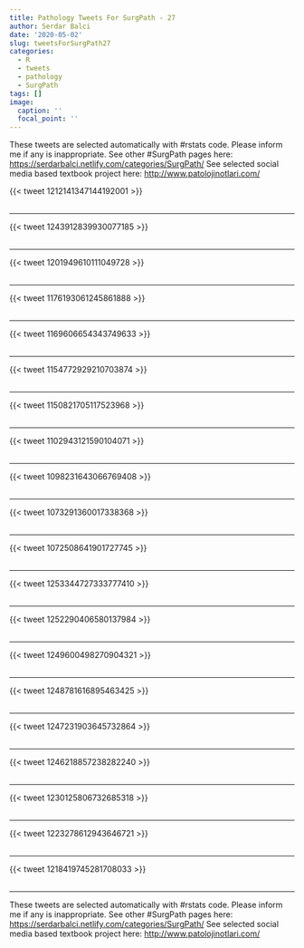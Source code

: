 ```yaml
---
title: Pathology Tweets For SurgPath - 27
author: Serdar Balci
date: '2020-05-02'
slug: tweetsForSurgPath27
categories:
  - R
  - tweets
  - pathology
  - SurgPath
tags: []
image:
  caption: ''
  focal_point: ''
---
```



These tweets are selected automatically with #rstats code. Please inform me if any is inappropriate.
See other #SurgPath pages here: https://serdarbalci.netlify.com/categories/SurgPath/ 
See selected social media based textbook project here: http://www.patolojinotlari.com/

{{< tweet 1212141347144192001 >}}
<br>
<br>
<hr>
{{< tweet 1243912839930077185 >}}
<br>
<br>
<hr>
{{< tweet 1201949610111049728 >}}
<br>
<br>
<hr>
{{< tweet 1176193061245861888 >}}
<br>
<br>
<hr>
{{< tweet 1169606654343749633 >}}
<br>
<br>
<hr>
{{< tweet 1154772929210703874 >}}
<br>
<br>
<hr>
{{< tweet 1150821705117523968 >}}
<br>
<br>
<hr>
{{< tweet 1102943121590104071 >}}
<br>
<br>
<hr>
{{< tweet 1098231643066769408 >}}
<br>
<br>
<hr>
{{< tweet 1073291360017338368 >}}
<br>
<br>
<hr>
{{< tweet 1072508641901727745 >}}
<br>
<br>
<hr>
{{< tweet 1253344727333777410 >}}
<br>
<br>
<hr>
{{< tweet 1252290406580137984 >}}
<br>
<br>
<hr>
{{< tweet 1249600498270904321 >}}
<br>
<br>
<hr>
{{< tweet 1248781616895463425 >}}
<br>
<br>
<hr>
{{< tweet 1247231903645732864 >}}
<br>
<br>
<hr>
{{< tweet 1246218857238282240 >}}
<br>
<br>
<hr>
{{< tweet 1230125806732685318 >}}
<br>
<br>
<hr>
{{< tweet 1223278612943646721 >}}
<br>
<br>
<hr>
{{< tweet 1218419745281708033 >}}
<br>
<br>
<hr>


These tweets are selected automatically with #rstats code. Please inform me if any is inappropriate.
See other #SurgPath pages here: https://serdarbalci.netlify.com/categories/SurgPath/ 
See selected social media based textbook project here: http://www.patolojinotlari.com/
